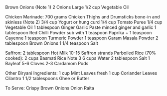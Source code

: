 Brown Onions (Note 1)
2 Onions Large
1/2 cup Vegetable Oil

Chicken Marinade:
700 grams Chicken Thighs and Drumsticks bone-in and skinless (Note 2)
3/4 cup Yogurt or hung curd
1/4 cup Tomato Puree
1/4 cup Vegetable Oil
1 tablespoon Ginger Garlic Paste minced ginger and garlic
1 tablespoon Red Chilli Powder sub with 1 teaspoon Paprika + 1 teaspoon Cayenne
1 teaspoon Turmeric Powder
1 teaspoon Garam Masala Powder
2 tablespoon Brown Onions
1 1/4 teaspoon Salt

Saffron:
2 tablespoon Hot Milk
10-15 Saffron strands
Parboiled Rice (70% cooked):
2 cups Basmati Rice Note 3
6 cups Water
2 tablespoon Salt
1 Bayleaf
5-6 Cloves
2-3 Cardamom Pods

Other Biryani Ingredients:
1 cup Mint Leaves fresh
1 cup Coriander Leaves Cilantro
1 1/2 tablespoons Ghee or Butter

To Serve:
Crispy Brown Onions
Onion Raita